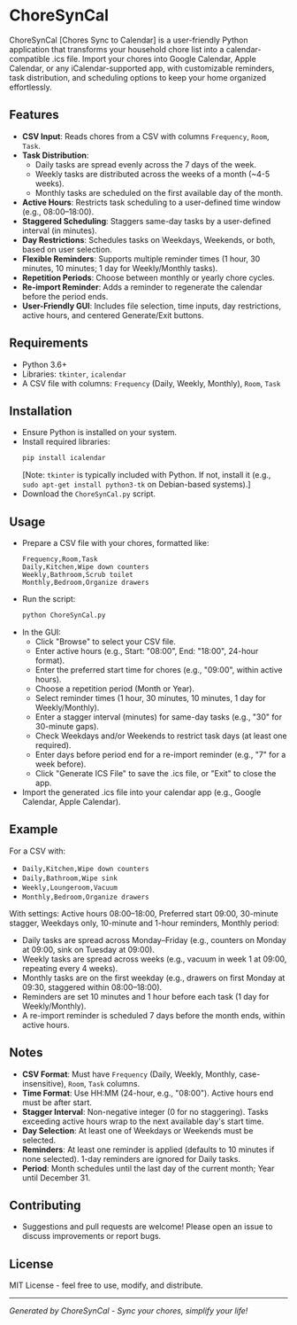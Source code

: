 # ChoreSynCal

ChoreSynCal [Chores Sync to Calendar] is a user-friendly Python application that transforms your household chore list into a calendar-compatible .ics file. Import your chores into Google Calendar, Apple Calendar, or any iCalendar-supported app, with customizable reminders, task distribution, and scheduling options to keep your home organized effortlessly.

## Features
- **CSV Input**: Reads chores from a CSV with columns `Frequency`, `Room`, `Task`.
- **Task Distribution**:
  - Daily tasks are spread evenly across the 7 days of the week.
  - Weekly tasks are distributed across the weeks of a month (~4-5 weeks).
  - Monthly tasks are scheduled on the first available day of the month.
- **Active Hours**: Restricts task scheduling to a user-defined time window (e.g., 08:00–18:00).
- **Staggered Scheduling**: Staggers same-day tasks by a user-defined interval (in minutes).
- **Day Restrictions**: Schedules tasks on Weekdays, Weekends, or both, based on user selection.
- **Flexible Reminders**: Supports multiple reminder times (1 hour, 30 minutes, 10 minutes; 1 day for Weekly/Monthly tasks).
- **Repetition Periods**: Choose between monthly or yearly chore cycles.
- **Re-import Reminder**: Adds a reminder to regenerate the calendar before the period ends.
- **User-Friendly GUI**: Includes file selection, time inputs, day restrictions, active hours, and centered Generate/Exit buttons.

## Requirements
- Python 3.6+
- Libraries: `tkinter`, `icalendar`
- A CSV file with columns: `Frequency` (Daily, Weekly, Monthly), `Room`, `Task`

## Installation
- Ensure Python is installed on your system.
- Install required libraries:
  ```bash
  pip install icalendar
  ```
  [Note: `tkinter` is typically included with Python. If not, install it (e.g., `sudo apt-get install python3-tk` on Debian-based systems).]
- Download the `ChoreSynCal.py` script.

## Usage
- Prepare a CSV file with your chores, formatted like:
  ```csv
  Frequency,Room,Task
  Daily,Kitchen,Wipe down counters
  Weekly,Bathroom,Scrub toilet
  Monthly,Bedroom,Organize drawers
  ```
- Run the script:
  ```bash
  python ChoreSynCal.py
  ```
- In the GUI:
  - Click "Browse" to select your CSV file.
  - Enter active hours (e.g., Start: "08:00", End: "18:00", 24-hour format).
  - Enter the preferred start time for chores (e.g., "09:00", within active hours).
  - Choose a repetition period (Month or Year).
  - Select reminder times (1 hour, 30 minutes, 10 minutes, 1 day for Weekly/Monthly).
  - Enter a stagger interval (minutes) for same-day tasks (e.g., "30" for 30-minute gaps).
  - Check Weekdays and/or Weekends to restrict task days (at least one required).
  - Enter days before period end for a re-import reminder (e.g., "7" for a week before).
  - Click "Generate ICS File" to save the .ics file, or "Exit" to close the app.
- Import the generated .ics file into your calendar app (e.g., Google Calendar, Apple Calendar).

## Example
For a CSV with:
- `Daily,Kitchen,Wipe down counters`
- `Daily,Bathroom,Wipe sink`
- `Weekly,Loungeroom,Vacuum`
- `Monthly,Bedroom,Organize drawers`

With settings: Active hours 08:00–18:00, Preferred start 09:00, 30-minute stagger, Weekdays only, 10-minute and 1-hour reminders, Monthly period:
- Daily tasks are spread across Monday–Friday (e.g., counters on Monday at 09:00, sink on Tuesday at 09:00).
- Weekly tasks are spread across weeks (e.g., vacuum in week 1 at 09:00, repeating every 4 weeks).
- Monthly tasks are on the first weekday (e.g., drawers on first Monday at 09:30, staggered within 08:00–18:00).
- Reminders are set 10 minutes and 1 hour before each task (1 day for Weekly/Monthly).
- A re-import reminder is scheduled 7 days before the month ends, within active hours.

## Notes
- **CSV Format**: Must have `Frequency` (Daily, Weekly, Monthly, case-insensitive), `Room`, `Task` columns.
- **Time Format**: Use HH:MM (24-hour, e.g., "08:00"). Active hours end must be after start.
- **Stagger Interval**: Non-negative integer (0 for no staggering). Tasks exceeding active hours wrap to the next available day's start time.
- **Day Selection**: At least one of Weekdays or Weekends must be selected.
- **Reminders**: At least one reminder is applied (defaults to 10 minutes if none selected). 1-day reminders are ignored for Daily tasks.
- **Period**: Month schedules until the last day of the current month; Year until December 31.

## Contributing
- Suggestions and pull requests are welcome! Please open an issue to discuss improvements or report bugs.

## License
MIT License - feel free to use, modify, and distribute.

---
*Generated by ChoreSynCal - Sync your chores, simplify your life!*